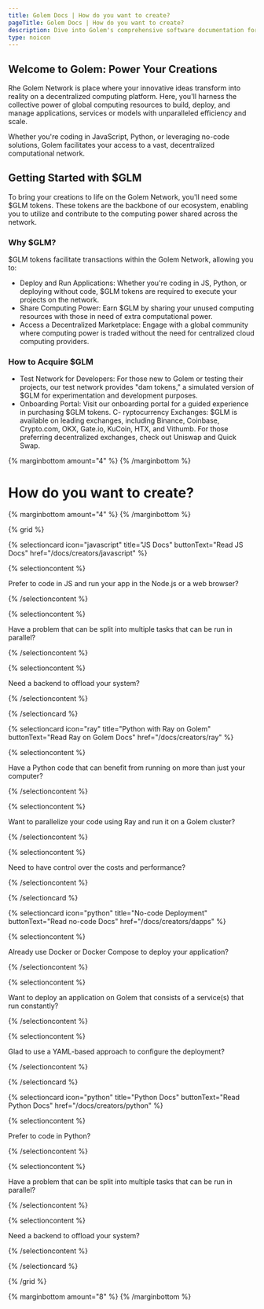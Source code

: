 ```yaml
---
title: Golem Docs | How do you want to create?
pageTitle: Golem Docs | How do you want to create?
description: Dive into Golem's comprehensive software documentation for creators. Whether you're working with JS or prefer a no-code approach, our in-depth user guides provide all the information you need to streamline your development process.
type: noicon
---
```


## Welcome to Golem: Power Your Creations

Rhe Golem Network is place where your innovative ideas transform into reality on a decentralized computing platform. Here, you'll harness the collective power of global computing resources to build, deploy, and manage applications, services or models with unparalleled efficiency and scale.

Whether you're coding in JavaScript, Python, or leveraging no-code solutions, Golem facilitates your access to a vast, decentralized computational network.

## Getting Started with $GLM

To bring your creations to life on the Golem Network, you'll need some $GLM tokens. These tokens are the backbone of our ecosystem, enabling you to utilize and contribute to the computing power shared across the network.

### Why $GLM?

$GLM tokens facilitate transactions within the Golem Network, allowing you to:

- Deploy and Run Applications: Whether you're coding in JS, Python, or deploying without code, $GLM tokens are required to execute your projects on the network.
- Share Computing Power: Earn $GLM by sharing your unused computing resources with those in need of extra computational power.
- Access a Decentralized Marketplace: Engage with a global community where computing power is traded without the need for centralized cloud computing providers.

### How to Acquire $GLM

- Test Network for Developers: For those new to Golem or testing their projects, our test network provides "dam tokens," a simulated version of $GLM for experimentation and development purposes.
- Onboarding Portal: Visit our onboarding portal for a guided experience in purchasing $GLM tokens.
  C- ryptocurrency Exchanges: $GLM is available on leading exchanges, including Binance, Coinbase, Crypto.com, OKX, Gate.io, KuCoin, HTX, and Vithumb. For those preferring decentralized exchanges, check out Uniswap and Quick Swap.

{% marginbottom amount="4" %}
{% /marginbottom %}

# How do you want to create?

{% marginbottom amount="4" %}
{% /marginbottom %}

{% grid %}

{% selectioncard icon="javascript" title="JS Docs" buttonText="Read JS Docs" href="/docs/creators/javascript" %}

{% selectioncontent %}

Prefer to code in JS and run your app in the Node.js or a web browser?

{% /selectioncontent %}

{% selectioncontent %}

Have a problem that can be split into multiple tasks that can be run in parallel?

{% /selectioncontent %}

{% selectioncontent %}

Need a backend to offload your system?

{% /selectioncontent %}

{% /selectioncard %}

{% selectioncard icon="ray" title="Python with Ray on Golem" buttonText="Read Ray on Golem Docs" href="/docs/creators/ray" %}

{% selectioncontent %}

Have a Python code that can benefit from running on more than just your computer?

{% /selectioncontent %}

{% selectioncontent %}

Want to parallelize your code using Ray and run it on a Golem cluster?

{% /selectioncontent %}

{% selectioncontent %}

Need to have control over the costs and performance?

{% /selectioncontent %}

{% /selectioncard %}

{% selectioncard icon="python" title="No-code Deployment" buttonText="Read no-code Docs" href="/docs/creators/dapps" %}

{% selectioncontent %}

Already use Docker or Docker Compose to deploy your application?

{% /selectioncontent %}

{% selectioncontent %}

Want to deploy an application on Golem that consists of a service(s) that run constantly?

{% /selectioncontent %}

{% selectioncontent %}

Glad to use a YAML-based approach to configure the deployment?

{% /selectioncontent %}

{% /selectioncard %}

{% selectioncard icon="python" title="Python Docs" buttonText="Read Python Docs" href="/docs/creators/python" %}

{% selectioncontent %}

Prefer to code in Python?

{% /selectioncontent %}

{% selectioncontent %}

Have a problem that can be split into multiple tasks that can be run in parallel?

{% /selectioncontent %}

{% selectioncontent %}

Need a backend to offload your system?

{% /selectioncontent %}

{% /selectioncard %}

{% /grid %}

{% marginbottom amount="8" %}
{% /marginbottom %}
